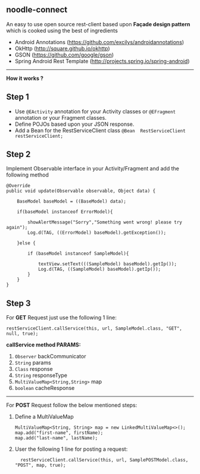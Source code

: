 **noodle-connect**
------------------

An easy to use open source rest-client based upon **Façade design pattern** which is cooked using the best of ingredients

 - Android Annotations (https://github.com/excilys/androidannotations)
 - OkHttp (http://square.github.io/okhttp)
 - GSON (https://github.com/google/gson)
 - Spring Android Rest Template (http://projects.spring.io/spring-android)

----------

**How it works ?**

Step 1
------

 - Use `@EActivity` annotation for your Activity classes or `@EFragment`
   annotation or your Fragment classes.
 - Define POJOs based upon your JSON response.
 - Add a Bean for the RestServiceClient class 
 `@Bean 
 RestServiceClient restServiceClient;`

Step 2
------
Implement Observable interface in your Activity/Fragment and add the following method

    @Override
    public void update(Observable observable, Object data) {

        BaseModel baseModel = ((BaseModel) data);

        if(baseModel instanceof ErrorModel){

            showAlertMessage("Sorry","Something went wrong! please try again");
            Log.d(TAG, ((ErrorModel) baseModel).getException());

        }else {

            if (baseModel instanceof SampleModel){

                textView.setText(((SampleModel) baseModel).getIp());
                Log.d(TAG, ((SampleModel) baseModel).getIp());
            }
        }
    }

Step 3
------
For **GET** Request just use the following 1 line:

    restServiceClient.callService(this, url, SampleModel.class, "GET", null, true);

**callService method PARAMS:**

 1. `Observer` backCommunicator
 2. `String` params
 3. `Class` response
 4. `String` responseType
 5. `MultiValueMap<String,String>` map
 6. `boolean` cacheResponse

----------

For **POST** Request follow the below mentioned steps:

 1. Define a MultiValueMap

        MultiValueMap<String, String> map = new LinkedMultiValueMap<>();
        map.add("first-name", firstName);
        map.add("last-name", lastName);
 

 2. User the following 1 line for posting a request:

          restServiceClient.callService(this, url, SamplePOSTModel.class, "POST", map, true);
